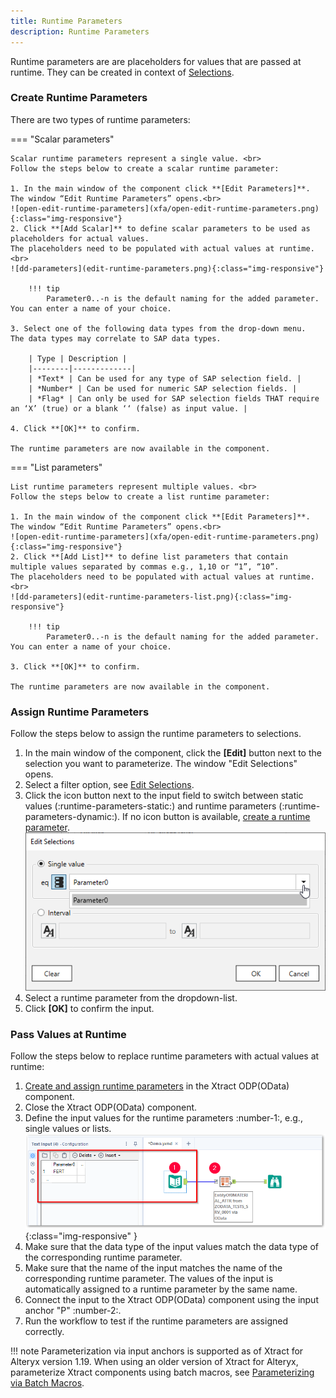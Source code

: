 ```yaml
---
title: Runtime Parameters
description: Runtime Parameters
---
```


Runtime parameters are are placeholders for values that are passed at runtime.
They can be created in context of [Selections](selections.md).


### Create Runtime Parameters 

There are two types of runtime parameters:

=== "Scalar parameters"

	Scalar runtime parameters represent a single value. <br>
	Follow the steps below to create a scalar runtime parameter:
	
	1. In the main window of the component click **[Edit Parameters]**. The window “Edit Runtime Parameters” opens.<br>
	![open-edit-runtime-parameters](xfa/open-edit-runtime-parameters.png){:class="img-responsive"}
	2. Click **[Add Scalar]** to define scalar parameters to be used as placeholders for actual values.
	The placeholders need to be populated with actual values at runtime.<br>
	![dd-parameters](edit-runtime-parameters.png){:class="img-responsive"}
	
		!!! tip
			Parameter0..-n is the default naming for the added parameter. You can enter a name of your choice.
		
	3. Select one of the following data types from the drop-down menu.
	The data types may correlate to SAP data types.

		| Type | Description |
		|--------|-------------|
		| *Text* | Can be used for any type of SAP selection field. |
		| *Number* | Can be used for numeric SAP selection fields. |
		| *Flag* | Can only be used for SAP selection fields THAT require an ‘X’ (true) or a blank ‘‘ (false) as input value. |

	4. Click **[OK]** to confirm.

	The runtime parameters are now available in the component.
	
=== "List parameters"

	List runtime parameters represent multiple values. <br>
	Follow the steps below to create a list runtime parameter:
	
	1. In the main window of the component click **[Edit Parameters]**. 
	The window “Edit Runtime Parameters” opens.<br>
	![open-edit-runtime-parameters](xfa/open-edit-runtime-parameters.png){:class="img-responsive"}
	2. Click **[Add List]** to define list parameters that contain multiple values separated by commas e.g., 1,10 or “1”, “10”.
	The placeholders need to be populated with actual values at runtime. <br>
	![dd-parameters](edit-runtime-parameters-list.png){:class="img-responsive"}
	
		!!! tip
			Parameter0..-n is the default naming for the added parameter. You can enter a name of your choice.
		
	3. Click **[OK]** to confirm.

	The runtime parameters are now available in the component.



### Assign Runtime Parameters
Follow the steps below to assign the runtime parameters to selections.

1. In the main window of the component, click the **[Edit]** button next to the selection you want to parameterize. 
The window "Edit Selections" opens.
2. Select a filter option, see [Edit Selections](selections.md/#edit-selections).
3. Click the icon button next to the input field to switch between static values (:runtime-parameters-static:) and runtime parameters (:runtime-parameters-dynamic:). 
If no icon button is available, [create a runtime parameter](#create-runtime-parameters).<br>
![selections](selections.png) 
4. Select a runtime parameter from the dropdown-list.
5. Click **[OK]** to confirm the input.


### Pass Values at Runtime

Follow the steps below to replace runtime parameters with actual values at runtime:

1. [Create and assign runtime parameters](#create-runtime-parameters) in the Xtract ODP(OData) component.
2. Close the Xtract ODP(OData) component.
3. Define the input values for the runtime parameters :number-1:, e.g., single values or lists.<br>
![input](xfa/input.png){:class="img-responsive" }
4. Make sure that the data type of the input values match the data type of the corresponding runtime parameter.
5. Make sure that the name of the input matches the name of the corresponding runtime parameter. The values of the input is automatically assigned to a runtime parameter by the same name.
6. Connect the input to the Xtract ODP(OData) component using the input anchor "P" :number-2:.
7. Run the workflow to test if the runtime parameters are assigned correctly.

!!! note 
	Parameterization via input anchors is supported as of Xtract for Alteryx version 1.19. 
	When using an older version of Xtract for Alteryx, parameterize Xtract components using batch macros, see [Parameterizing via Batch Macros](../../knowledge-base/parameterization-via-batch-macros.md).

